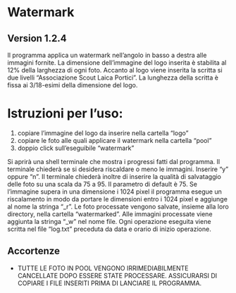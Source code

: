 # Watermark
## Version 1.2.4

Il programma applica un watermark nell’angolo in basso a destra alle immagini fornite. 
La dimensione dell’immagine del logo inserita è stabilita al 12% della larghezza di ogni foto.
Accanto al logo viene inserita la scritta si due livelli “Associazione Scout Laica Portici”.
La lunghezza della scritta è fissa ai 3/18-esimi della dimensione del logo.

# Istruzioni per l’uso:
1) copiare l’immagine del logo da inserire nella cartella “logo”
2) copiare le foto alle quali applicare il watermark nella cartella “pool”
3) doppio click sull’eseguibile “watermark”

Si aprirà una shell terminale che mostra i progressi fatti dal programma.
Il terminale chiederà se si desidera riscaldare o meno le immagini. Inserire “y” oppure “n”. Il terminale chiederà inoltre di inserire la qualità di salvataggio delle foto su una scala da 75 a 95. Il parametro di default è 75.
Se l’immagine supera in una dimensione i 1024 pixel il programma esegue un riscalamento in modo da portare le dimensioni entro i 1024 pixel e aggiunge al nome la stringa “_r”.
Le foto processate vengono salvate, insieme alla loro directory, nella cartella “watermarked”.
Alle immagini processate viene aggiunta la stringa “_w” nel nome file.
Ogni operazione eseguita viene scritta nel file “log.txt” preceduta da data e orario di
inizio operazione.

## Accortenze

- TUTTE LE FOTO IN POOL VENGONO IRRIMEDIABILMENTE CANCELLATE DOPO ESSERE STATE PROCESSARE. ASSICURARSI DI COPIARE I FILE INSERITI PRIMA DI LANCIARE IL PROGRAMMA.